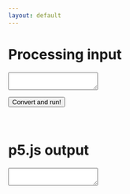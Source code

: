 ```yaml
---
layout: default
---
```


<!-- index.md -->

<script type="module" src="js/processing-p5-convert-bundle.js"></script>

<!-- codemirror -->
<link rel="stylesheet" href="codemirror/lib/codemirror.css">
<link rel="stylesheet" href="codemirror/theme/blackboard.css">
<link rel="stylesheet" href="codemirror/theme/cobalt.css">
<script src="codemirror/lib/codemirror.js"></script>
<script src="codemirror/mode/javascript/javascript.js"></script>
<script src="codemirror/mode/clike/clike.js"></script>

<!-- p5 -->
<script src="p5/p5.min.js"></script>
<script src="p5/p5.sound.min.js"></script>

<script>
function setup(){}
function draw(){}
</script>

<!--
<script src="hello/hello.js"></script>
-->


<!-- content -->

# Processing input

<textarea id="processing-p5-convert-input"></textarea>

<button class="btn" id="processing-p5-convert-button">Convert and run!</button>

<main></main>
<br/>

# p5.js output

<textarea id="processing-p5-convert-output"></textarea>

<!--
<iframe id="editor"
    title="p5.js web editor embed"
    width="1000"
    height="600"
    src="https://editor.p5js.org/">
</iframe>
-->

<!-- initialization -->

<script src="js/index.js"></script>

<script>

    let input = document.getElementById("processing-p5-convert-input");

    inputCodeMirrorEditor = CodeMirror.fromTextArea(input, {
      lineNumbers: true,
      theme: "cobalt",
      mode: "clike"
    });

    inputCodeMirrorEditor.setSize("100%", 600);

    let output = document.getElementById("processing-p5-convert-output");
    output.value = "";

    outputCodeMirrorEditor = CodeMirror.fromTextArea(output, {
      lineNumbers: true,
      theme: "cobalt",
      mode: "javascript",
      readOnly: true
    });

    outputCodeMirrorEditor.setSize("100%", 600);

</script>


